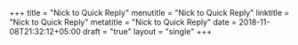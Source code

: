 +++
title = "Nick to Quick Reply"
menutitle = "Nick to Quick Reply"
linktitle = "Nick to Quick Reply"
metatitle = "Nick to Quick Reply"
date = 2018-11-08T21:32:12+05:00
draft = "true"
layout = "single"
+++


